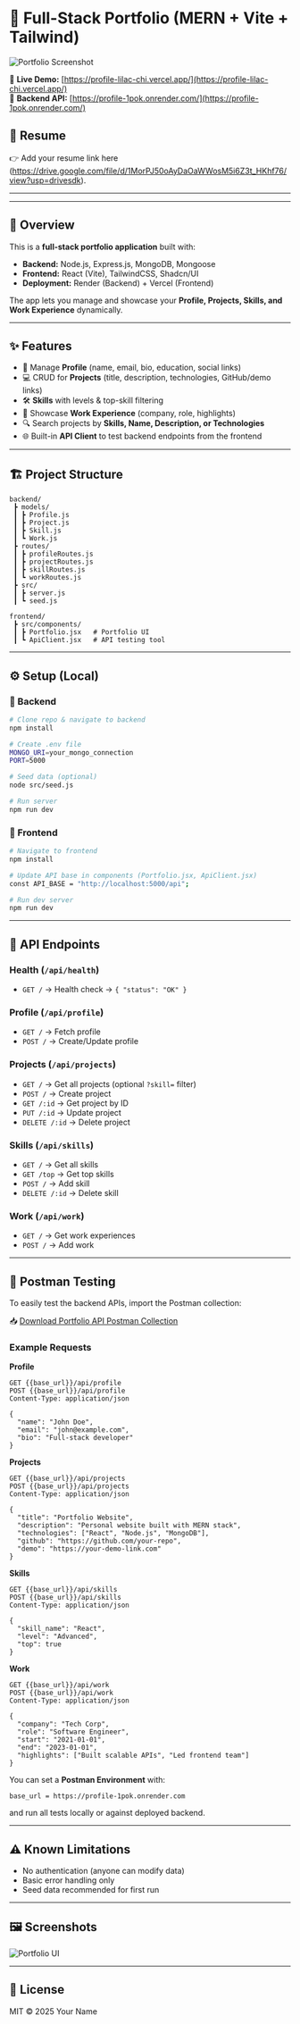 # 🚀 Full-Stack Portfolio (MERN + Vite + Tailwind)

![Portfolio Screenshot](https://ibb.co/8DkD16cv,https://ibb.co/VhCtXFG)

🔗 **Live Demo:** [https://profile-lilac-chi.vercel.app/](https://profile-lilac-chi.vercel.app/)  
🔗 **Backend API:** [https://profile-1pok.onrender.com/](https://profile-1pok.onrender.com/)


## 📎 Resume

👉 Add your resume link here (https://drive.google.com/file/d/1MorPJ50oAyDaOaWWosM5i6Z3t_HKhf76/view?usp=drivesdk).

---

---

## 📌 Overview

This is a **full-stack portfolio application** built with:

- **Backend:** Node.js, Express.js, MongoDB, Mongoose  
- **Frontend:** React (Vite), TailwindCSS, Shadcn/UI  
- **Deployment:** Render (Backend) + Vercel (Frontend)  

The app lets you manage and showcase your **Profile, Projects, Skills, and Work Experience** dynamically.

---

## ✨ Features

- 📄 Manage **Profile** (name, email, bio, education, social links)  
- 💻 CRUD for **Projects** (title, description, technologies, GitHub/demo links)  
- 🛠️ **Skills** with levels & top-skill filtering  
- 💼 Showcase **Work Experience** (company, role, highlights)  
- 🔍 Search projects by **Skills, Name, Description, or Technologies**  
- 🌐 Built-in **API Client** to test backend endpoints from the frontend  

---

## 🏗 Project Structure

```
backend/
 ┣ models/
 ┃ ┣ Profile.js
 ┃ ┣ Project.js
 ┃ ┣ Skill.js
 ┃ ┗ Work.js
 ┣ routes/
 ┃ ┣ profileRoutes.js
 ┃ ┣ projectRoutes.js
 ┃ ┣ skillRoutes.js
 ┃ ┗ workRoutes.js
 ┣ src/
 ┃ ┣ server.js
 ┃ ┗ seed.js

frontend/
 ┣ src/components/
 ┃ ┣ Portfolio.jsx   # Portfolio UI
 ┃ ┗ ApiClient.jsx   # API testing tool
```

---

## ⚙️ Setup (Local)

### 🔹 Backend
```bash
# Clone repo & navigate to backend
npm install

# Create .env file
MONGO_URI=your_mongo_connection
PORT=5000

# Seed data (optional)
node src/seed.js

# Run server
npm run dev
```

### 🔹 Frontend
```bash
# Navigate to frontend
npm install

# Update API base in components (Portfolio.jsx, ApiClient.jsx)
const API_BASE = "http://localhost:5000/api";

# Run dev server
npm run dev
```

---

## 📡 API Endpoints

### Health (`/api/health`)
- `GET /` → Health check → `{ "status": "OK" }`

### Profile (`/api/profile`)
- `GET /` → Fetch profile  
- `POST /` → Create/Update profile  

### Projects (`/api/projects`)
- `GET /` → Get all projects (optional `?skill=` filter)  
- `POST /` → Create project  
- `GET /:id` → Get project by ID  
- `PUT /:id` → Update project  
- `DELETE /:id` → Delete project  

### Skills (`/api/skills`)
- `GET /` → Get all skills  
- `GET /top` → Get top skills  
- `POST /` → Add skill  
- `DELETE /:id` → Delete skill  

### Work (`/api/work`)
- `GET /` → Get work experiences  
- `POST /` → Add work  

---

## 🧪 Postman Testing

To easily test the backend APIs, import the Postman collection:

📥 [Download Portfolio API Postman Collection](./portfolio_api.postman_collection.json)

### Example Requests

**Profile**  
```http
GET {{base_url}}/api/profile
POST {{base_url}}/api/profile
Content-Type: application/json

{
  "name": "John Doe",
  "email": "john@example.com",
  "bio": "Full-stack developer"
}
```

**Projects**  
```http
GET {{base_url}}/api/projects
POST {{base_url}}/api/projects
Content-Type: application/json

{
  "title": "Portfolio Website",
  "description": "Personal website built with MERN stack",
  "technologies": ["React", "Node.js", "MongoDB"],
  "github": "https://github.com/your-repo",
  "demo": "https://your-demo-link.com"
}
```

**Skills**  
```http
GET {{base_url}}/api/skills
POST {{base_url}}/api/skills
Content-Type: application/json

{
  "skill_name": "React",
  "level": "Advanced",
  "top": true
}
```

**Work**  
```http
GET {{base_url}}/api/work
POST {{base_url}}/api/work
Content-Type: application/json

{
  "company": "Tech Corp",
  "role": "Software Engineer",
  "start": "2021-01-01",
  "end": "2023-01-01",
  "highlights": ["Built scalable APIs", "Led frontend team"]
}
```

You can set a **Postman Environment** with:  
```
base_url = https://profile-1pok.onrender.com
```
and run all tests locally or against deployed backend.

---

## ⚠️ Known Limitations

- No authentication (anyone can modify data)  
- Basic error handling only  
- Seed data recommended for first run  

---


## 🖼 Screenshots

![Portfolio UI](https://i.ibb.co/VhCtXFG/portfolio2.png)

---

## 📜 License

MIT © 2025 Your Name
